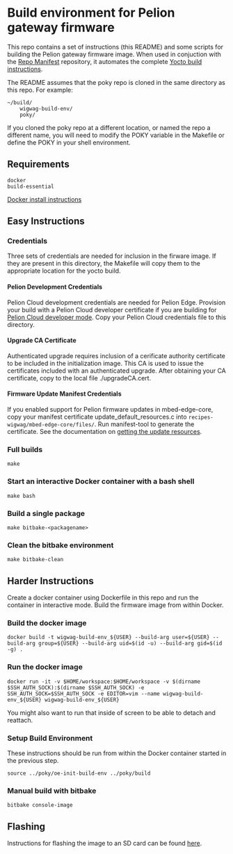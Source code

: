 # Build environment for Pelion gateway firmware

This repo contains a set of instructions (this README) and some scripts for building the Pelion gateway firmware image.
When used in conjuction with the [Repo Manifest](https://github.com/ARMmbed/manifest-gateway-ww) repository, it automates the complete [Yocto build instructions](https://github.com/ARMmbed/meta-gateway-ww/blob/master/BUILD.md).

The README assumes that the poky repo is cloned in the same directory as this repo.  For example:

    ~/build/
        wigwag-build-env/
        poky/

If you cloned the poky repo at a different location, or named the repo a different name, you will need to modify the POKY variable in the Makefile or define the POKY in your shell environment.

## Requirements

    docker
    build-essential

   [Docker install instructions](https://docs.docker.com/install/linux/docker-ce/ubuntu/)

## Easy Instructions

### Credentials
   Three sets of credentials are needed for inclusion in the firware image. If they are present in this directory, the Makefile will copy them to the appropriate location for the yocto build.

#### Pelion Development Credentials

   Pelion Cloud development credentials are needed for Pelion Edge.  Provision your build with a Pelion Cloud developer certificate if you are building for [Pelion Cloud developer mode](https://cloud.mbed.com/docs/current/connecting/provisioning-development-devices.html).  Copy your Pelion Cloud credentials file to this directory.

#### Upgrade CA Certificate
   Authenticated upgrade requires inclusion of a cerificate authority certificate to be included in the initialization image.   This CA is used to issue the certificates included with an authenticated upgrade.  After obtaining your CA certificate, copy to the local file ./upgradeCA.cert.

#### Firmware Update Manifest Credentials

   If you enabled support for Pelion firmware updates in mbed-edge-core, copy your manifest certificate update_default_resources.c into `recipes-wigwag/mbed-edge-core/files/`.  Run manifest-tool to generate the certificate.  See the documentation on [getting the update resources](https://github.com/ARMmbed/mbed-edge/blob/master/README.md#getting-the-update-resources).

### Full builds

    make

### Start an interactive Docker container with a bash shell

    make bash

### Build a single package

    make bitbake-<packagename>

### Clean the bitbake environment

    make bitbake-clean

## Harder Instructions

Create a docker container using Dockerfile in this repo and run the container in interactive mode.  Build the firmware image from within Docker.

### Build the docker image

    docker build -t wigwag-build-env_${USER} --build-arg user=${USER} --build-arg group=${USER} --build-arg uid=$(id -u) --build-arg gid=$(id -g) .

### Run the docker image

    docker run -it -v $HOME/workspace:$HOME/workspace -v $(dirname $SSH_AUTH_SOCK):$(dirname $SSH_AUTH_SOCK) -e SSH_AUTH_SOCK=$SSH_AUTH_SOCK -e EDITOR=vim --name wigwag-build-env_${USER} wigwag-build-env_${USER}

You might also want to run that inside of screen to be able to detach and
reattach.

### Setup Build Environment

These instructions should be run from within the Docker container started in the previous step.

    source ../poky/oe-init-build-env ../poky/build

### Manual build with bitbake

    bitbake console-image

## Flashing 
Instructions for flashing the image to an SD card can be found [here](https://github.com/ARMmbed/meta-gateway-ww/blob/master/FLASH.md).
